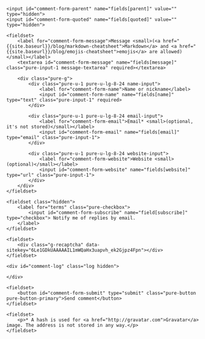 <form id="comment-form" method="POST" action="{{site.staticman_url}}" class="pure-form pure-form-stacked comment-form">
    <input name="options[reCaptcha][siteKey]" value="6Le1GDkUAAAAAIL1mWQaHx3uapvh_ek2Gjpz4Fpn" type="hidden">
    <input name="options[reCaptcha][secret]" value="QYZHb1y4/fYu7zbUO8HIK2HJplQAqBgYdao/BXJfbF4Ywwm8OpCmQhR56sGtMjan4kytj84AOF87kNpwu1Mb7Oppgj3xIX9q0k08bQxEOPGV5Z0MXRcteT1EUm4WYOb2j80r1pOkG7qZ32y3tEakCQqvT7pHjus18kOT4MhzhKI=" type="hidden">
    <input name="options[slug]" type="hidden" value="{{page.slug}}">
    
    <input id="comment-form-parent" name="fields[parent]" value="" type="hidden">
    <input id="comment-form-quoted" name="fields[quoted]" value="" type="hidden">

    <fieldset>            
        <label for="comment-form-message">Message <small>(<a href="{{site.baseurl}}/blog/markdown-cheatsheet">Markdown</a> and <a href="{{site.baseurl}}/blog/emojis-cheatsheet">emojis</a> are allowed)</small></label>
        <textarea id="comment-form-message" name="fields[message]" class="pure-input-1 message-textarea" required></textarea>

        <div class="pure-g">
            <div class="pure-u-1 pure-u-lg-8-24 name-input">
                <label for="comment-form-name">Name or nickname</label>
                <input id="comment-form-name" name="fields[name]" type="text" class="pure-input-1" required>
            </div>

            <div class="pure-u-1 pure-u-lg-8-24 email-input">
                <label for="comment-form-email">Email* <small>(optional, it's not stored)</small></label>
                <input id="comment-form-email" name="fields[email]" type="email" class="pure-input-1">
            </div>

            <div class="pure-u-1 pure-u-lg-8-24 website-input">
                <label for="comment-form-website">Website <small>(optional)</small></label>
                <input id="comment-form-website" name="fields[website]" type="url" class="pure-input-1">
            </div>
        </div>
    </fieldset>

    <fieldset class="hidden">
        <label for="terms" class="pure-checkbox">
            <input id="comment-form-subscribe" name="field[subscribe]" type="checkbox"> Notify me of replies by email.
        </label>
    </fieldset>

    <fieldset>
        <div class="g-recaptcha" data-sitekey="6Le1GDkUAAAAAIL1mWQaHx3uapvh_ek2Gjpz4Fpn"></div>
    </fieldset>

    <div id="comment-log" class="log hidden">

    </div>

    <fieldset>
        <button id="comment-form-submit" type="submit" class="pure-button pure-button-primary">Send comment</button>
    </fieldset>
    
    <fieldset>
        <p>* A hash is used for <a href="http://gravatar.com">Gravatar</a> image. The address is not stored in any way.</p>
    </fieldset>
</form>